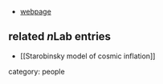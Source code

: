 
* [webpage](http://www.theorie.physik.uni-muenchen.de/MATH/members/asc/professors/kounnas/index.html)

## related $n$Lab entries

* [[Starobinsky model of cosmic inflation]]

category: people